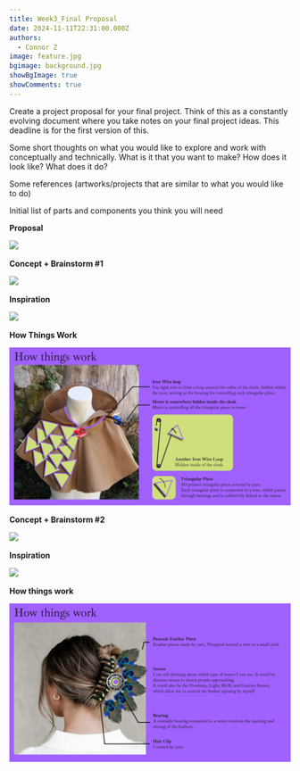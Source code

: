 ```yaml
---
title: Week3_Final Proposal
date: 2024-11-11T22:31:00.000Z
authors:
  - Connor Z
image: feature.jpg
bgimage: background.jpg
showBgImage: true
showComments: true
---
```

Create a project proposal for your final project. Think of this as a constantly evolving document where you take notes on your final project ideas. This deadline is for the first version of this.

Some short thoughts on what you would like to explore and work with conceptually and technically. What is it that you want to make? How does it look like? What does it do?

Some references (artworks/projects that are similar to what you would like to do)

Initial list of parts and components you think you will need

**Proposal** 

![](proposal.png)

**Concept + Brainstorm #1**

![](cb.png)

**Inspiration**

![](inspiration.png)

**How Things Work**

![](how-things-work.png)

**Concept + Brainstorm #2**

![](concept-brainstorm.png)

**Inspiration**

![](inspiration-1-.png)

**How things work**

![](inspiration-2-.png)
